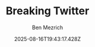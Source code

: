 ---
title: "Breaking Twitter"
date: "2025-08-16T19:43:17.428Z"
author: "Ben Mezrich"
read_year: "NO"
recommendation: '3'
url: /bookshelf/breaking-twitter
---